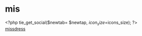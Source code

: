 mis
===

&lt;?php tie_get_social($newtab= $newtap, $icon_size=$icons_size); ?> <a href="http://www.missdress.org">missdress</a>
